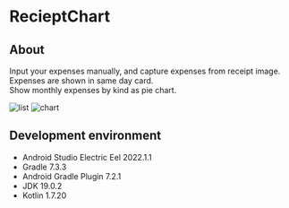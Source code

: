 # RecieptChart

## About
Input your expenses manually, and capture expenses from receipt image.  
Expenses are shown in same day card.  
Show monthly expenses by kind as pie chart.  

![list](https://user-images.githubusercontent.com/35760051/215230188-9b5af55f-e8e2-4265-8f11-1275a7191138.png)
![chart](https://user-images.githubusercontent.com/35760051/215230319-854ffeef-4867-4d54-a680-f2e4dd736c30.png)

## Development environment
- Android Studio Electric Eel 2022.1.1
- Gradle 7.3.3
- Android Gradle Plugin 7.2.1
- JDK 19.0.2
- Kotlin 1.7.20
